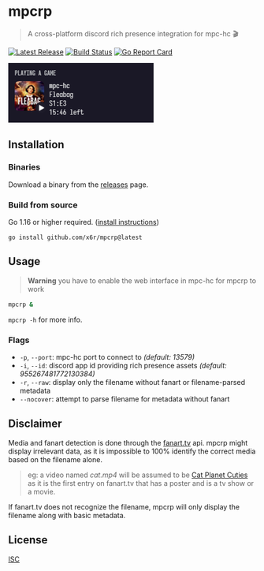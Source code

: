 # mpcrp

> A cross-platform discord rich presence integration for mpc-hc 🎬

[![Latest Release](https://img.shields.io/github/release/x6r/mpcrp.svg)](https://github.com/x6r/mpcrp/releases)
[![Build Status](https://img.shields.io/github/workflow/status/x6r/mpcrp/build?logo=github)](https://github.com/x6r/mpcrp/actions)
[![Go Report Card](https://goreportcard.com/badge/github.com/x6r/mpcrp)](https://goreportcard.com/report/github.com/x6r/mpcrp)

![scrot](assets/.scrot.png)

## Installation

### Binaries

Download a binary from the [releases](https://github.com/x6r/mpcrp/releases)
page.

### Build from source

Go 1.16 or higher required. ([install instructions](https://golang.org/doc/install.html))

    go install github.com/x6r/mpcrp@latest

## Usage

> **Warning** you have to enable the web interface in mpc-hc for mpcrp to work

```sh
mpcrp &
```

`mpcrp -h` for more info.

### Flags

- `-p`, `--port`: mpc-hc port to connect to _(default: 13579)_
- `-i`, `--id`: discord app id providing rich presence assets _(default: 955267481772130384)_
- `-r`, `--raw`: display only the filename without fanart or filename-parsed metadata
- `--nocover`: attempt to parse filename for metadata without fanart

## Disclaimer

Media and fanart detection is done through the [fanart.tv](https://fanart.tv) api. mpcrp might display irrelevant data, as it is impossible to 100% identify the correct media based on the filename alone.

> eg: a video named _cat.mp4_ will be assumed to be [Cat Planet Cuties](https://fanart.tv/series/173301/cat-planet-cuties/) as it is the first entry on fanart.tv that has a poster and is a tv show or a movie.

If fanart.tv does not recognize the filename, mpcrp will only display the filename along with basic metadata.

## License

[ISC](LICENSE)
